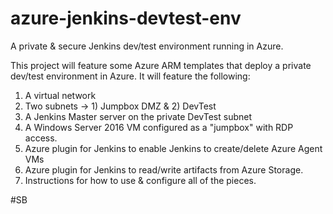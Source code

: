 # azure-jenkins-devtest-env
A private &amp; secure Jenkins dev/test environment running in Azure. 

This project will feature some Azure ARM templates that deploy a private dev/test environment in Azure.  It will feature the following:
1) A virtual network
2) Two subnets -> 1) Jumpbox DMZ & 2) DevTest 
3) A Jenkins Master server on the private DevTest subnet
4) A Windows Server 2016 VM configured as a "jumpbox" with RDP access.
5) Azure plugin for Jenkins to enable Jenkins to create/delete Azure Agent VMs
6) Azure plugin for Jenkins to read/write artifacts from Azure Storage.
7) Instructions for how to use & configure all of the pieces.

#SB
